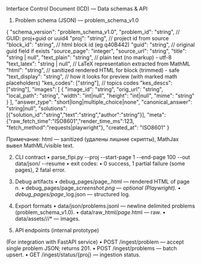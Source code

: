 Interface Control Document (ICD) — Data schemas & API

1. Problem schema (JSON) — problem_schema_v1.0

{
  "schema_version": "problem_schema_v1.0",
  "problem_id": "string",            // GUID: proj+guid or uuid4
  "proj": "string",                  // project id from source
  "block_id": "string",              // html block id (eg q40B442)
  "guid": "string",                  // original guid field if exists
  "source_page": "integer",
  "source_url": "string",
  "title": "string | null",
  "text_plain": "string",            // plain text (no markup) - utf-8
  "text_latex": "string | null",     // LaTeX representation extracted from MathML
  "html": "string",                  // sanitized rendered HTML for block (trimmed) - safe
  "text_display": "string",          // how it looks for preview (with marked math placeholders)
  "kes_codes": ["string"],           // topics codes
  "kes_descs": ["string"],
  "images": [
    {
      "image_id": "string",
      "orig_url": "string",
      "local_path": "string",
      "width": "int|null",
      "height": "int|null",
      "mime": "string"
    }
  ],
  "answer_type": "short|long|multiple_choice|none",
  "canonical_answer": "string|null",
  "solutions": [{"solution_id":"string","text":"string","author":"string"}],
  "meta": {"raw_fetch_time":"ISO8601","render_time_ms":123, "fetch_method":"requests|playwright"},
  "created_at": "ISO8601"
}

Примечание: html — sanitized (удалены лишние скрипты), MathJax вывел MathML/visible text.

2. CLI contract
	•	parse_fipi.py --proj <proj> --start-page 1 --end-page 100 --out data/json/ --resume
	•	exit codes:
	•	0 success, 1 partial failure (some pages), 2 fatal error.

3. Debug artifacts
	•	debug_pages/page_<n>.html — rendered HTML of page n.
	•	debug_pages/page_<n>_screenshot.png — optional (Playwright).
	•	debug_pages/page_<n>_log.json — structured log.

4. Export formats
	•	data/json/problems.jsonl — newline delimited problems (problem_schema_v1.0).
	•	data/raw_html/<proj>_page_<n>.html — raw.
	•	data/assets/<proj>/<guid>/* — images.

5. API endpoints (internal prototype)

(For integration with FastAPI service)
	•	POST /ingest/problem — accept single problem JSON; returns 201.
	•	POST /ingest/problems — batch upsert.
	•	GET /ingest/status/{proj} — ingestion status.
